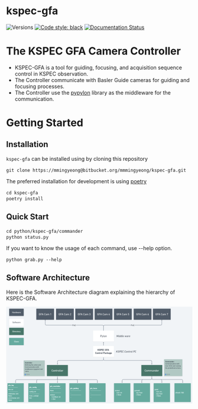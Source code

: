 # kspec-gfa

![Versions](https://img.shields.io/badge/python-3.9+-blue)
[![Code style: black](https://img.shields.io/badge/code%20style-black-000000.svg)](https://github.com/psf/black)
[![Documentation Status](https://readthedocs.org/projects/kspec-gfa/badge/?version=latest)](https://kspec-gfa.readthedocs.io/en/latest/?badge=latest)

# The KSPEC GFA Camera Controller
- KSPEC-GFA is a tool for guiding, focusing, and acquisition sequence control in KSPEC observation.
- The Controller communicate with Basler Guide cameras for guiding and focusing processes.
- The Controller use the [pypylon](https://github.com/basler/pypylon) library as the middleware for the communication.

# Getting Started

## Installation

`kspec-gfa` can be installed using by cloning this repository

```console
git clone https://mmingyeong@bitbucket.org/mmmingyeong/kspec-gfa.git
```

The preferred installation for development is using [poetry](https://python-poetry.org/)

```console
cd kspec-gfa
poetry install
```

## Quick Start

```console
cd python/kspec-gfa/commander
python status.py
```

If you want to know the usage of each command, use --help option.

```console
python grab.py --help
```

## Software Architecture

Here is the Software Architecture diagram explaining the hierarchy of KSPEC-GFA.

![img](./docs/sphinx/source/_static/kspec-gfa_software_architecture.png)
